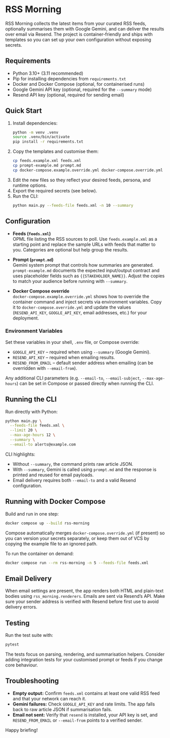 # RSS Morning

RSS Morning collects the latest items from your curated RSS feeds, optionally summarises them with Google Gemini, and can deliver the results over email via Resend. The project is container-friendly and ships with templates so you can set up your own configuration without exposing secrets.

## Requirements

- Python 3.10+ (3.11 recommended)
- Pip for installing dependencies from `requirements.txt`
- Docker and Docker Compose (optional, for containerised runs)
- Google Gemini API key (optional, required for the `--summary` mode)
- Resend API key (optional, required for sending email)

## Quick Start

1. Install dependencies:
   ```bash
   python -m venv .venv
   source .venv/bin/activate
   pip install -r requirements.txt
   ```
2. Copy the templates and customise them:
   ```bash
   cp feeds.example.xml feeds.xml
   cp prompt-example.md prompt.md
   cp docker-compose.example.override.yml docker-compose.override.yml
   ```
3. Edit the new files so they reflect your desired feeds, persona, and runtime options.
4. Export the required secrets (see below).
5. Run the CLI:
   ```bash
   python main.py --feeds-file feeds.xml -n 10 --summary
   ```

## Configuration

- **Feeds (`feeds.xml`)**  
  OPML file listing the RSS sources to poll. Use `feeds.example.xml` as a starting point and replace the sample URLs with feeds that matter to you. Categories are optional but help group the results.

- **Prompt (`prompt.md`)**  
  Gemini system prompt that controls how summaries are generated. `prompt-example.md` documents the expected input/output contract and uses placeholder fields such as `{{STAKEHOLDER_NAME}}`. Adjust the copies to match your audience before running with `--summary`.

- **Docker Compose override**  
  `docker-compose.example.override.yml` shows how to override the container command and inject secrets via environment variables. Copy it to `docker-compose.override.yml` and update the values (`RESEND_API_KEY`, `GOOGLE_API_KEY`, email addresses, etc.) for your deployment.

### Environment Variables

Set these variables in your shell, `.env` file, or Compose override:

- `GOOGLE_API_KEY` – required when using `--summary` (Google Gemini).
- `RESEND_API_KEY` – required when emailing results.
- `RESEND_FROM_EMAIL` – default sender address when emailing (can be overridden with `--email-from`).

Any additional CLI parameters (e.g. `--email-to`, `--email-subject`, `--max-age-hours`) can be set in Compose or passed directly when running the CLI.

## Running the CLI

Run directly with Python:
```bash
python main.py \
  --feeds-file feeds.xml \
  --limit 20 \
  --max-age-hours 12 \
  --summary \
  --email-to alerts@example.com
```

CLI highlights:
- Without `--summary`, the command prints raw article JSON.
- With `--summary`, Gemini is called using `prompt.md` and the response is printed and reused for email payloads.
- Email delivery requires both `--email-to` and a valid Resend configuration.

## Running with Docker Compose

Build and run in one step:
```bash
docker compose up --build rss-morning
```

Compose automatically merges `docker-compose.override.yml` (if present) so you can version your secrets separately, or keep them out of VCS by copying the example file to an ignored path.

To run the container on demand:
```bash
docker compose run --rm rss-morning -n 5 --feeds-file feeds.xml
```

## Email Delivery

When email settings are present, the app renders both HTML and plain-text bodies using `rss_morning.renderers`. Emails are sent via Resend’s API. Make sure your sender address is verified with Resend before first use to avoid delivery errors.

## Testing

Run the test suite with:
```bash
pytest
```

The tests focus on parsing, rendering, and summarisation helpers. Consider adding integration tests for your customised prompt or feeds if you change core behaviour.

## Troubleshooting

- **Empty output:** Confirm `feeds.xml` contains at least one valid RSS feed and that your network can reach it.
- **Gemini failures:** Check `GOOGLE_API_KEY` and rate limits. The app falls back to raw article JSON if summarisation fails.
- **Email not sent:** Verify that `resend` is installed, your API key is set, and `RESEND_FROM_EMAIL` or `--email-from` points to a verified sender.

Happy briefing!
